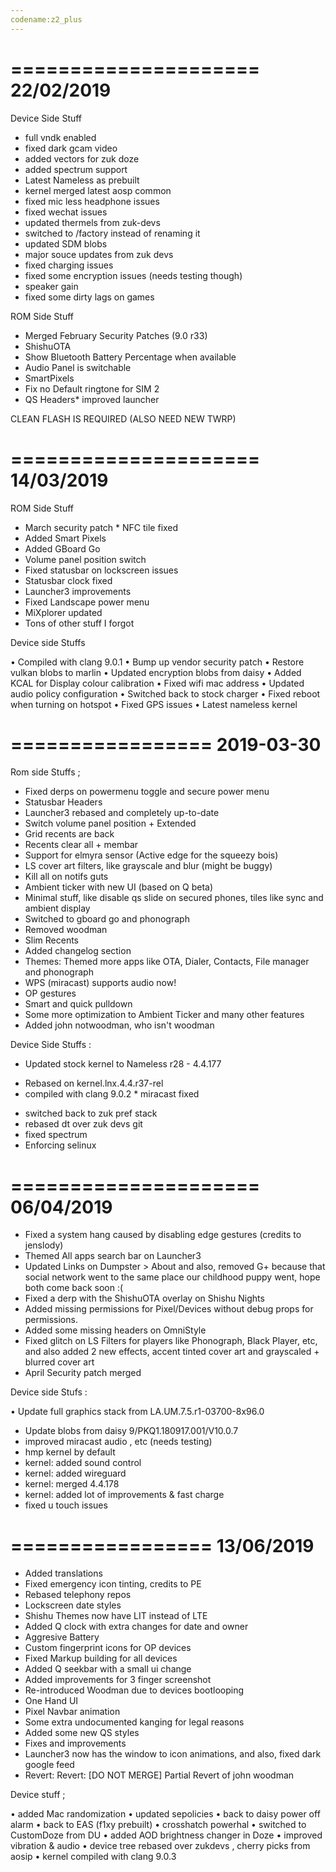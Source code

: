```yaml
---
codename:z2_plus
---
```


=====================
    22/02/2019
=====================

Device Side Stuff
* full vndk enabled
* fixed dark gcam video
* added vectors for zuk doze
* added spectrum support
* Latest Nameless as prebuilt
*  kernel merged latest aosp common
* fixed mic less headphone issues
* fixed wechat issues
* updated thermels from zuk-devs
* switched to /factory instead of renaming it
* updated SDM blobs
* major souce updates from zuk devs
* fixed charging issues
* fixed some encryption issues (needs testing though)
* speaker gain
* fixed some dirty lags on games

ROM Side Stuff
* Merged February Security Patches (9.0 r33)
* ShishuOTA 
* Show Bluetooth Battery Percentage when available
* Audio Panel is switchable
* SmartPixels
* Fix no Default ringtone for SIM 2
* QS Headers* improved launcher

CLEAN FLASH IS REQUIRED (ALSO NEED NEW TWRP)

=====================
    14/03/2019
=====================

  ROM Side Stuff 
* March security patch * NFC tile fixed 
* Added Smart Pixels 
* Added GBoard Go 
* Volume panel position switch 
* Fixed statusbar on lockscreen issues 
* Statusbar clock fixed 
* Launcher3 improvements 
* Fixed Landscape power menu
* MiXplorer updated
* Tons of other stuff I forgot

Device side Stuffs

• Compiled with clang 9.0.1 
• Bump up vendor security patch 
• Restore vulkan blobs to marlin 
• Updated encryption blobs from daisy 
• Added KCAL for Display colour calibration 
• Fixed wifi mac address 
• Updated audio policy configuration 
• Switched back to stock charger 
• Fixed reboot when turning on hotspot 
• Fixed GPS issues
• Latest nameless kernel

=================
    2019-03-30
=================

Rom side Stuffs ;

 * Fixed derps on powermenu toggle and secure power menu
 * Statusbar Headers
 * Launcher3 rebased and completely up-to-date
 * Switch volume panel position + Extended
 * Grid recents are back
 * Recents clear all + membar
 * Support for elmyra sensor (Active edge for the squeezy bois)
 * LS cover art filters, like grayscale and blur (might be buggy)
 * Kill all on notifs guts
 * Ambient ticker with new UI (based on Q beta)
 * Minimal stuff, like disable qs slide on secured phones, tiles like sync and ambient 
display
 * Switched to gboard go and phonograph
 * Removed woodman
 * Slim Recents
 * Added changelog section
 * Themes: Themed more apps like OTA, Dialer, Contacts, File manager and phonograph
 * WPS (miracast) supports audio now!
 * OP gestures
 * Smart and quick pulldown
 * Some more optimization to Ambient Ticker and many other features
 * Added john notwoodman, who isn't woodman

Device Side Stuffs :

* Updated stock kernel to Nameless r28 - 4.4.177 
- Rebased on kernel.lnx.4.4.r37-rel 
- compiled with clang 9.0.2 * miracast fixed 
* switched back to zuk pref stack
* rebased dt over zuk devs git
* fixed spectrum
* Enforcing selinux

=====================
   06/04/2019 
===================== 
* Fixed a system hang caused by disabling edge gestures (credits to jenslody) 
* Themed All apps search bar on Launcher3 
* Updated Links on Dumpster > About and also, removed G+ because that social network went to the same place our childhood puppy went, hope both come back soon :( 
* Fixed a derp with the ShishuOTA overlay on Shishu Nights
* Added missing permissions for Pixel/Devices without debug props for permissions. 
* Added some missing headers on OmniStyle 
* Fixed glitch on LS Filters for players like Phonograph, Black Player, etc, and also added 2 new effects, accent tinted cover art and grayscaled + blurred cover art 
* April Security patch merged

Device side Stufs :

• Update full graphics stack from LA.UM.7.5.r1-03700-8x96.0 
* Update blobs from daisy 9/PKQ1.180917.001/V10.0.7 
* improved miracast audio , etc (needs testing) 
* hmp kernel by default
* kernel: added sound control 
* kernel: added wireguard
* kernel: merged 4.4.178
* kernel: added lot of improvements & fast charge
* fixed u touch issues

=================
   13/06/2019
================= 
* Added translations 
* Fixed emergency icon tinting, credits to PE 
* Rebased telephony repos 
* Lockscreen date styles 
* Shishu Themes now have LIT instead of LTE 
* Added Q clock with extra changes for date and owner 
* Aggresive Battery 
* Custom fingerprint icons for OP devices 
* Fixed Markup building for all devices 
* Added Q seekbar with a small ui change 
* Added improvements for 3 finger screenshot 
* Re-introduced Woodman due to devices bootlooping 
* One Hand UI 
* Pixel Navbar animation 
* Some extra undocumented kanging for legal reasons 
* Added some new QS styles 
* Fixes and improvements 
* Launcher3 now has the window to icon animations, and also, fixed dark google feed
* Revert: Revert: [DO NOT MERGE] Partial Revert of john woodman

Device stuff ; 

• added Mac randomization 
• updated sepolicies 
• back to daisy power off alarm 
• back to EAS (f1xy prebuilt) 
• crosshatch powerhal 
• switched to CustomDoze from DU 
• added AOD brightness changer in Doze 
• improved vibration & audio 
• device tree rebased over zukdevs , cherry picks from aosip
• kernel compiled with clang 9.0.3
